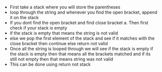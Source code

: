 - First take a stack where you will store the parentheses
- loop through the string and whenever you find the open bracket, append it on the stack
- If you dont find the open bracket and find close bracket 
a. Then first check if your stack is empty
- if the stack is empty that means the string is not valid
- else we pop the first element of the stack and see if it matches with the close bracket then continue else return not valid
- Once all the string is looped through we will see if the stack is empty if the stack is empty then that means all the brackets matched and if its still not empty then that means string was not valid
- This can be done using return not stack